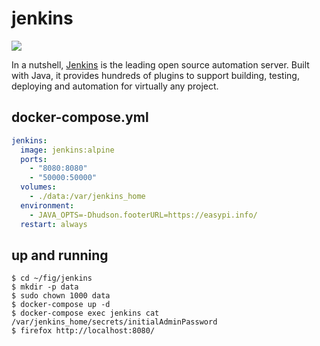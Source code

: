 jenkins
=======

![](https://badge.imagelayers.io/vimagick/jenkins:latest.svg)

In a nutshell, [Jenkins][1] is the leading open source automation server. Built
with Java, it provides hundreds of plugins to support building, testing,
deploying and automation for virtually any project.

## docker-compose.yml

```yml
jenkins:
  image: jenkins:alpine
  ports:
    - "8080:8080"
    - "50000:50000"
  volumes:
    - ./data:/var/jenkins_home
  environment:
    - JAVA_OPTS=-Dhudson.footerURL=https://easypi.info/
  restart: always
```

## up and running

```
$ cd ~/fig/jenkins
$ mkdir -p data
$ sudo chown 1000 data
$ docker-compose up -d
$ docker-compose exec jenkins cat /var/jenkins_home/secrets/initialAdminPassword
$ firefox http://localhost:8080/
```

[1]: http://jenkins-ci.org/

